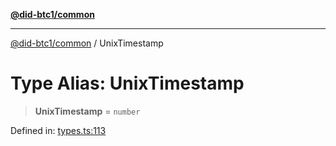 [**@did-btc1/common**](../README.md)

***

[@did-btc1/common](../globals.md) / UnixTimestamp

# Type Alias: UnixTimestamp

> **UnixTimestamp** = `number`

Defined in: [types.ts:113](https://github.com/dcdpr/did-btc1-js/blob/4ab6f9915d95beed9bc633644c9db1539395f512/packages/common/src/types.ts#L113)

